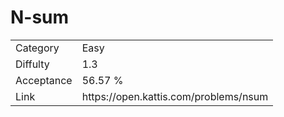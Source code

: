 # N-sum

<table>
    <tr>
        <td>Category</td>
        <td>Easy</td>
    </tr>
    <tr>
        <td>Diffulty</td>
        <td>1.3</td>
    </tr>
    <tr>
        <td>Acceptance</td>
        <td>56.57 %</td>
    </tr>
    <tr>
        <td>Link</td>
        <td>https://open.kattis.com/problems/nsum</td>
    </tr>
</table>